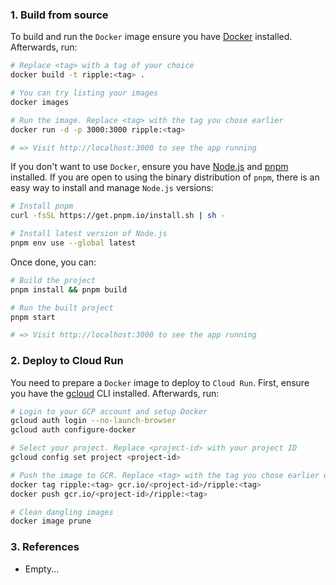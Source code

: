 ### 1. Build from source

To build and run the `Docker` image ensure you have [Docker](https://docs.docker.com/get-docker/) installed. Afterwards, run:

```bash
# Replace <tag> with a tag of your choice
docker build -t ripple:<tag> .

# You can try listing your images
docker images

# Run the image. Replace <tag> with the tag you chose earlier
docker run -d -p 3000:3000 ripple:<tag>

# => Visit http://localhost:3000 to see the app running
```

If you don't want to use `Docker`, ensure you have [Node.js](https://nodejs.org/en) and [pnpm](https://pnpm.io/installation) installed. If you are open to using the binary distribution of `pnpm`, there is an easy way to install and manage `Node.js` versions:

```bash
# Install pnpm
curl -fsSL https://get.pnpm.io/install.sh | sh -

# Install latest version of Node.js
pnpm env use --global latest
```

Once done, you can:

```bash
# Build the project
pnpm install && pnpm build

# Run the built project
pnpm start

# => Visit http://localhost:3000 to see the app running
```

### 2. Deploy to Cloud Run

You need to prepare a `Docker` image to deploy to `Cloud Run`. First, ensure you have the [gcloud](https://cloud.google.com/sdk/docs/install) CLI installed. Afterwards, run:

```bash
# Login to your GCP account and setup Docker
gcloud auth login --no-launch-browser
gcloud auth configure-docker

# Select your project. Replace <project-id> with your project ID
gcloud config set project <project-id>

# Push the image to GCR. Replace <tag> with the tag you chose earlier during the build and <project-id> with your project ID
docker tag ripple:<tag> gcr.io/<project-id>/ripple:<tag>
docker push gcr.io/<project-id>/ripple:<tag>

# Clean dangling images
docker image prune
```

### 3. References

- Empty...
